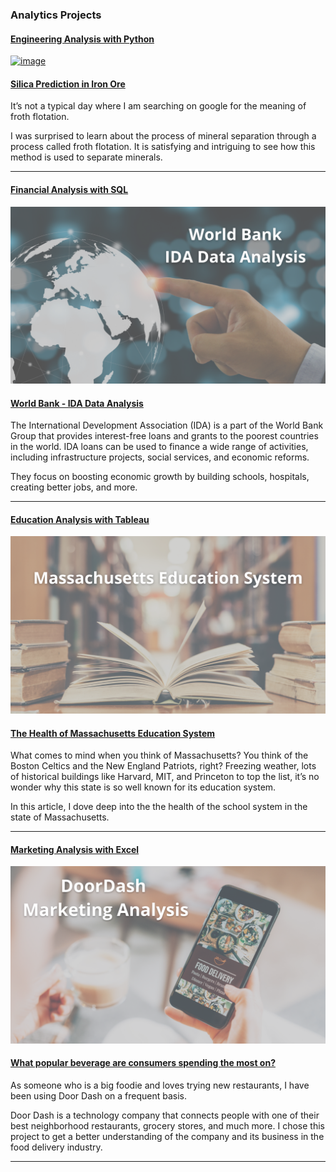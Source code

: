 ### Analytics Projects


#### [Engineering Analysis with Python](/ManufacturingPlant)

[![image](https://user-images.githubusercontent.com/120342460/215186460-307249ab-36a0-49f8-82e4-b3d22672ce93.png)](/ManufacturingPlant)

#### [Silica Prediction in Iron Ore](/ManufacturingPlant)

It’s not a typical day where I am searching on google for the meaning of froth flotation.

I was surprised to learn about the process of mineral separation through a process called froth flotation. It is satisfying and intriguing to see how this method is used to separate minerals.

---

#### [Financial Analysis with SQL](/WorldBankIDA)
[<img src="images/World Bank.png?raw=true"/>](/WorldBankIDA)

#### [World Bank - IDA Data Analysis](/WorldBankIDA)

The International Development Association (IDA) is a part of the World Bank Group that provides interest-free loans and grants to the poorest countries in the world. IDA loans can be used to finance a wide range of activities, including infrastructure projects, social services, and economic reforms.

They focus on boosting economic growth by building schools, hospitals, creating better jobs, and more.  
 
---

#### [Education Analysis with Tableau](/Massachusetts_Education) 
[<img src="images/MA_Cover.png?raw=true"/>](/Massachusetts_Education)

#### [The Health of Massachusetts Education System](/Massachusetts_Education)

What comes to mind when you think of Massachusetts? You think of the Boston Celtics and the New England Patriots, right? Freezing weather, lots of historical buildings like Harvard, MIT, and Princeton to top the list, it’s no wonder why this state is so well known for its education system. 
 
In this article, I dove deep into the the health of the school system in the state of Massachusetts.

---

#### [Marketing Analysis with Excel](https://www.linkedin.com/pulse/what-popular-beverage-consumers-spending-most-vania-cortez/)
[<img src="images/DoorDash.png?raw=true"/>](https://www.linkedin.com/pulse/what-popular-beverage-consumers-spending-most-vania-cortez/)

#### [What popular beverage are consumers spending the most on?](https://www.linkedin.com/pulse/what-popular-beverage-consumers-spending-most-vania-cortez/)

As someone who is a big foodie and loves trying new restaurants, I have been using Door Dash on a frequent basis.

Door Dash is a technology company that connects people with one of their best neighborhood restaurants, grocery stores, and much more. I chose this project to get a better understanding of the company and its business in the food delivery industry.

---








